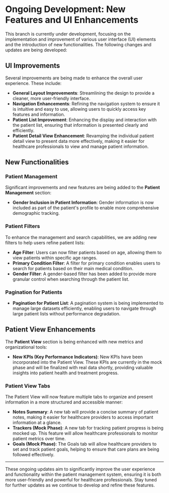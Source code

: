# Ongoing Development: New Features and UI Enhancements

This branch is currently under development, focusing on the implementation and improvement of various user interface (UI) elements and the introduction of new functionalities. The following changes and updates are being developed:

## UI Improvements

Several improvements are being made to enhance the overall user experience. These include:

- **General Layout Improvements**: Streamlining the design to provide a cleaner, more user-friendly interface.
- **Navigation Enhancements**: Refining the navigation system to ensure it is intuitive and easy to use, allowing users to quickly access key features and information.
- **Patient List Improvement**: Enhancing the display and interaction with the patient list, ensuring that information is presented clearly and efficiently.
- **Patient Detail View Enhancement**: Revamping the individual patient detail view to present data more effectively, making it easier for healthcare professionals to view and manage patient information.

## New Functionalities

### Patient Management

Significant improvements and new features are being added to the **Patient Management** section:

- **Gender Inclusion in Patient Information**: Gender information is now included as part of the patient's profile to enable more comprehensive demographic tracking.
  
### Patient Filters

To enhance the management and search capabilities, we are adding new filters to help users refine patient lists:

- **Age Filter**: Users can now filter patients based on age, allowing them to view patients within specific age ranges.
- **Primary Condition Filter**: A filter for primary condition enables users to search for patients based on their main medical condition.
- **Gender Filter**: A gender-based filter has been added to provide more granular control when searching through the patient list.

### Pagination for Patients

- **Pagination for Patient List**: A pagination system is being implemented to manage large datasets efficiently, enabling users to navigate through large patient lists without performance degradation.

## Patient View Enhancements

The **Patient View** section is being enhanced with new metrics and organizational tools:

- **New KPIs (Key Performance Indicators)**: New KPIs have been incorporated into the Patient View. These KPIs are currently in the mock phase and will be finalized with real data shortly, providing valuable insights into patient health and treatment progress.

### Patient View Tabs

The Patient View will now feature multiple tabs to organize and present information in a more structured and accessible manner:

- **Notes Summary**: A new tab will provide a concise summary of patient notes, making it easier for healthcare providers to access important information at a glance.
- **Trackers (Mock Phase)**: A new tab for tracking patient progress is being mocked up. This feature will allow healthcare professionals to monitor patient metrics over time.
- **Goals (Mock Phase)**: The Goals tab will allow healthcare providers to set and track patient goals, helping to ensure that care plans are being followed effectively.

---

These ongoing updates aim to significantly improve the user experience and functionality within the patient management system, ensuring it is both more user-friendly and powerful for healthcare professionals. Stay tuned for further updates as we continue to develop and refine these features.

